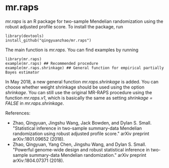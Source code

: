 # mr.raps

*mr.raps* is an R package for two-sample Mendelian randomization using the robust adjusted profile score. To install the package, run


```
library(devtools)
install_github("qingyuanzhao/mr.raps")
```

The main function is *mr.raps*. You can find examples by running

```
library(mr.raps)
example(mr.raps) ## Recommended procedure
example(mr.raps.shrinkage) ## General function for empirical partially Bayes estimator
```

In May 2018, a new general function *mr.raps.shrinkage* is added. You can choose whether weight shrinkage should be used using the option *shrinkage*. You can still use the original MR-RAPS procedure using the function *mr.raps.v1*, which is basically the same as setting *shrinkage = FALSE* in *mr.raps.shrinkage*.

References:
* Zhao, Qingyuan, Jingshu Wang, Jack Bowden, and Dylan S. Small. "Statistical inference in two-sample summary-data Mendelian randomization using robust adjusted profile score." arXiv preprint arXiv:1801.09652 (2018).
* Zhao, Qingyuan, Yang Chen, Jingshu Wang, and Dylan S. Small. "Powerful genome-wide design and robust statistical inference in two-sample summary-data Mendelian randomization." arXiv preprint arXiv:1804.07371 (2018).